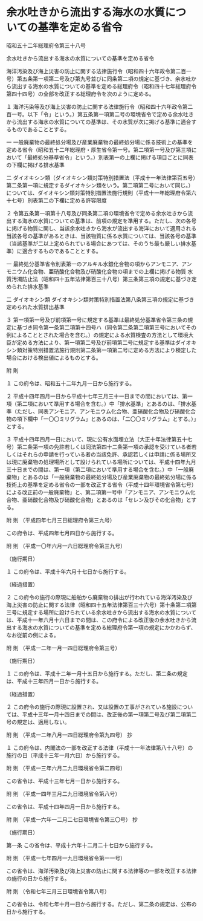 # 余水吐きから流出する海水の水質についての基準を定める省令

昭和五十二年総理府令第三十八号

余水吐きから流出する海水の水質についての基準を定める省令

海洋汚染及び海上災害の防止に関する法律施行令（昭和四十六年政令第二百一号）第五条第一項第二号及び第九号並びに同条第二項の規定に基づき、余水吐から流出する海水の水質についての基準を定める総理府令（昭和四十七年総理府令第四十四号）の全部を改正する総理府令を次のように定める。

１ 海洋汚染等及び海上災害の防止に関する法律施行令（昭和四十六年政令第二百一号。以下「令」という。）第五条第一項第二号の環境省令で定める余水吐きから流出する海水の水質についての基準は、その水質が次に掲げる基準に適合するものであることとする。

一 一般廃棄物の最終処分場及び産業廃棄物の最終処分場に係る技術上の基準を定める省令（昭和五十二年総理府・厚生省令第一号。第二項第一号及び第三項において「最終処分基準省令」という。）別表第一の上欄に掲げる項目ごとに同表の下欄に掲げる排水基準

二 ダイオキシン類（ダイオキシン類対策特別措置法（平成十一年法律第百五号）第二条第一項に規定するダイオキシン類をいう。第二項第二号において同じ。）については、ダイオキシン類対策特別措置法施行規則（平成十一年総理府令第六十七号）別表第二の下欄に定める許容限度

２ 令第五条第一項第十八号及び同条第二項の環境省令で定める余水吐きから流出する海水の水質についての基準は、前項の規定を準用する。ただし、次の各号に掲げる物質に関し、当該余水吐きから海水が流出する海洋において適用される当該各号の基準があるときは、当該物質に係る水質については、当該各号の基準（当該基準が二以上定められている場合にあつては、そのうち最も厳しい排水基準）に適合するものであることとする。

一 最終処分基準省令別表第一のアルキル水銀化合物の項からアンモニア、アンモニウム化合物、亜硝酸化合物及び硝酸化合物の項までの上欄に掲げる物質 水質汚濁防止法（昭和四十五年法律第百三十八号）第三条第三項の規定に基づき定められた排水基準

二 ダイオキシン類 ダイオキシン類対策特別措置法第八条第三項の規定に基づき定められた水質排出基準

３ 第一項第一号及び前項第一号に規定する基準は最終処分基準省令第三条の規定に基づき同令第一条第二項第十四号ハ（同令第二条第二項第三号においてその例によることとされた場合を含む。）の規定による水質検査の方法として環境大臣が定める方法により、第一項第二号及び前項第二号に規定する基準はダイオキシン類対策特別措置法施行規則第二条第一項第二号に定める方法により検定した場合における検出値によるものとする。

附 則

１ この府令は、昭和五十二年九月一日から施行する。

２ 平成十四年四月一日から平成十七年三月三十一日までの間においては、第一項（第二項において準用する場合を含む。）中「排水基準」とあるのは、「排水基準（ただし、同表アンモニア、アンモニウム化合物、亜硝酸化合物及び硝酸化合物の項下欄中「一〇〇ミリグラム」とあるのは、「二〇〇ミリグラム」とする。）」とする。

３ 平成十四年四月一日において、現に公有水面埋立法（大正十年法律第五十七号）第二条第一項の免許若しくは同法第四十二条第一項の承認を受けている者若しくはそれらの申請を行っている者の当該免許、承認若しくは申請に係る場所又は現に廃棄物の処理場所として設けられている場所については、平成十四年九月三十日までの間は、第一項（第二項において準用する場合を含む。）中「一般廃棄物」とあるのは「一般廃棄物の最終処分場及び産業廃棄物の最終処分場に係る技術上の基準を定める省令の一部を改正する省令（平成十四年環境省令第七号）による改正前の一般廃棄物」と、第二項第一号中「アンモニア、アンモニウム化合物、亜硝酸化合物及び硝酸化合物」とあるのは「セレン及びその化合物」とする。

附 則 （平成四年七月三日総理府令第三九号）

この府令は、平成四年七月四日から施行する。

附 則 （平成一〇年六月一六日総理府令第三九号）

（施行期日）

１ この府令は、平成十年六月十七日から施行する。

（経過措置）

２ この府令の施行の際現に船舶から廃棄物の排出が行われている海洋汚染及び海上災害の防止に関する法律（昭和四十五年法律第百三十六号）第十条第二項第三号に規定する場所に設けられている余水吐きから流出する海水の水質については、平成十一年六月十六日までの間は、この府令による改正後の余水吐きから流出する海水の水質についての基準を定める総理府令第一項の規定にかかわらず、なお従前の例による。

附 則 （平成一二年一月一四日総理府令第三号）

（施行期日）

１ この府令は、平成十二年一月十五日から施行する。ただし、第二条の規定は、平成十三年四月一日から施行する。

（経過措置）

２ この府令の施行の際現に設置され、又は設置の工事がされている施設については、平成十三年一月十四日までの間は、改正後の第一項第二号及び第二項第二号の規定は、適用しない。

附 則 （平成一二年八月一四日総理府令第九四号） 抄

１ この府令は、内閣法の一部を改正する法律（平成十一年法律第八十八号）の施行の日（平成十三年一月六日）から施行する。

附 則 （平成一三年六月二九日環境省令第二四号）

この省令は、平成十三年七月一日から施行する。

附 則 （平成一四年三月二九日環境省令第八号）

この省令は、平成十四年四月一日から施行する。

附 則 （平成一六年一二月二七日環境省令第三〇号） 抄

（施行期日）

第一条 この省令は、平成十六年十二月二十七日から施行する。

附 則 （平成一七年四月一九日環境省令第一一号）

この省令は、海洋汚染及び海上災害の防止に関する法律等の一部を改正する法律の施行の日から施行する。

附 則 （令和七年三月三日環境省令第八号）

この省令は、令和七年十月一日から施行する。ただし、第二条の規定は、公布の日から施行する。
